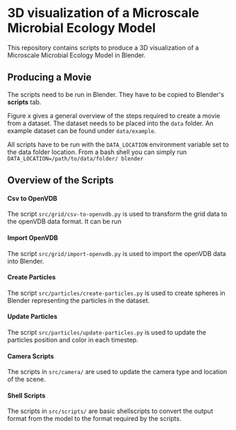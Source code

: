 # 3D visualization of a Microscale Microbial Ecology Model

This repository contains scripts to produce a 3D visualization of a Microscale Microbial Ecology Model in Blender.


## Producing a Movie

The scripts need to be run in Blender. They have to be copied to Blender's **scripts** tab.

Figure x gives a general overview of the steps required to create a movie from a dataset. The dataset needs to be placed into the `data` folder. An example dataset can be found under `data/example`.

All scripts have to be run with the `DATA_LOCATION` environment variable set to the data folder location. From a bash shell you can simply run `DATA_LOCATION=/path/to/data/folder/ blender`

## Overview of the Scripts

#### Csv to OpenVDB

The script `src/grid/csv-to-openvdb.py` is used to transform the grid data to the openVDB data format. It can be run 

#### Import OpenVDB

The script `src/grid/import-openvdb.py` is used to import the openVDB data into Blender.


#### Create Particles

The script `src/particles/create-particles.py` is used to create spheres in Blender representing the particles in the dataset.

#### Update Particles

The script `src/particles/update-particles.py` is used to update the particles position and color in each timestep.

#### Camera Scripts

The scripts in `src/camera/` are used to update the camera type and location of the scene.

#### Shell Scripts

The scripts in `src/scripts/` are basic shellscripts to convert the output format from the model to the format required by the scripts.
